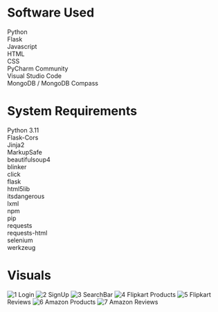 # Software Used <br>
Python<br>
Flask<br>
Javascript<br>
HTML<br>
CSS<br>
PyCharm Community<br>
Visual Studio Code<br>
MongoDB / MongoDB Compass<br>

# System Requirements<br>
Python 3.11<br>
  Flask-Cors<br>
  Jinja2<br>
  MarkupSafe<br>
  beautifulsoup4<br>
  blinker<br>
  click<br>
  flask<br>
  html5lib<br>
  itsdangerous<br>
  lxml<br>
  npm<br>
  pip<br>
  requests<br>
  requests-html<br>
  selenium<br>
  werkzeug<br>

# Visuals<br>

![1](https://github.com/NeoMatrixafk/ReviewHUB/assets/125139752/47136dbc-0fe8-4ce5-b5d2-9b876688753d)
Login
![2](https://github.com/NeoMatrixafk/ReviewHUB/assets/125139752/4eeae394-9c66-42ca-9b7f-b11c4e37d702)
SignUp
![3](https://github.com/NeoMatrixafk/ReviewHUB/assets/125139752/2acdf5c1-0021-47a0-a83c-88cbb826d18e)
SearchBar
![4](https://github.com/NeoMatrixafk/ReviewHUB/assets/125139752/c5898bd2-b1a8-40bf-b38d-4f9ecb5d0bf2)
Flipkart Products
![5](https://github.com/NeoMatrixafk/ReviewHUB/assets/125139752/84fc7aa4-a29a-4d7f-a306-79acbd3fbd3b)
Flipkart Reviews
![6](https://github.com/NeoMatrixafk/ReviewHUB/assets/125139752/173bd05c-bd53-445f-a6f4-42064085ca09)
Amazon Products
![7](https://github.com/NeoMatrixafk/ReviewHUB/assets/125139752/16fa4051-ee3d-4273-94e0-fcca59060716)
Amazon Reviews






